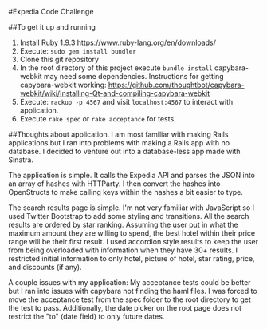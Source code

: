 #Expedia Code Challenge

##To get it up and running

1. Install Ruby 1.9.3 https://www.ruby-lang.org/en/downloads/
2. Execute: ```sudo gem install bundler```
3. Clone this git repository
4. In the root directory of this project execute ```bundle install``` capybara-webkit may need some dependencies. Instructions for getting capybara-webkit working: https://github.com/thoughtbot/capybara-webkit/wiki/Installing-Qt-and-compiling-capybara-webkit
5. Execute: ```rackup -p 4567``` and visit ```localhost:4567``` to interact with application.
6. Execute ```rake spec``` or ```rake acceptance``` for tests.


##Thoughts about application.
I am most familiar with making Rails applications but I ran into problems with making a Rails app with no database. I decided to venture out into a database-less app made with Sinatra.

The application is simple. It calls the Expedia API and parses the JSON into an array of hashes with HTTParty. I then convert the hashes into OpenStructs to make calling keys within the hashes a bit easier to type.

The search results page is simple. I'm not very familiar with JavaScript so I used Twitter Bootstrap to add some styling and transitions. All the search results are ordered by star ranking. Assuming the user put in what the maximum amount they are willing to spend, the best hotel within their price range will be their first result. I used accordion style results to keep the user from being overloaded with information when they have 30+ results. I restricted initial information to only hotel, picture of hotel, star rating, price, and discounts (if any).

A couple issues with my application: My acceptance tests could be better but I ran into issues with capybara not finding the haml files. I was forced to move the acceptance test from the spec folder to the root directory to get the test to pass. Additionally, the date picker on the root page does not restrict the "to" (date field) to only future dates.
